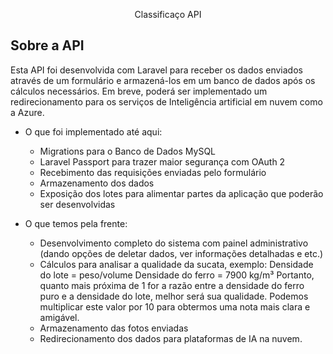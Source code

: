 <p align="center">Classificaço API</p>

## Sobre a API

Esta API foi desenvolvida com Laravel para receber os dados enviados através de um formulário e armazená-los em um banco de dados após os cálculos necessários. Em breve, poderá ser implementado um redirecionamento para os serviços de Inteligência artificial em nuvem como a Azure.

- O que foi implementado até aqui:
    - Migrations para o Banco de Dados MySQL
    - Laravel Passport para trazer maior segurança com OAuth 2
    - Recebimento das requisições enviadas pelo formulário
    - Armazenamento dos dados
    - Exposição dos lotes para alimentar partes da aplicação que poderão ser desenvolvidas

- O que temos pela frente:
    - Desenvolvimento completo do sistema com painel administrativo (dando opções de deletar dados, ver informações detalhadas e etc.)
    - Cálculos para analisar a qualidade da sucata, exemplo:
        Densidade do lote = peso/volume
        Densidade do ferro = 7900 kg/m³
        Portanto, quanto mais próxima de 1 for a razão entre a densidade do ferro puro e a densidade do lote, melhor será sua qualidade. Podemos multiplicar este valor por 10 para obtermos uma nota mais clara e amigável.
    - Armazenamento das fotos enviadas
    - Redirecionamento dos dados para plataformas de IA na nuvem.


